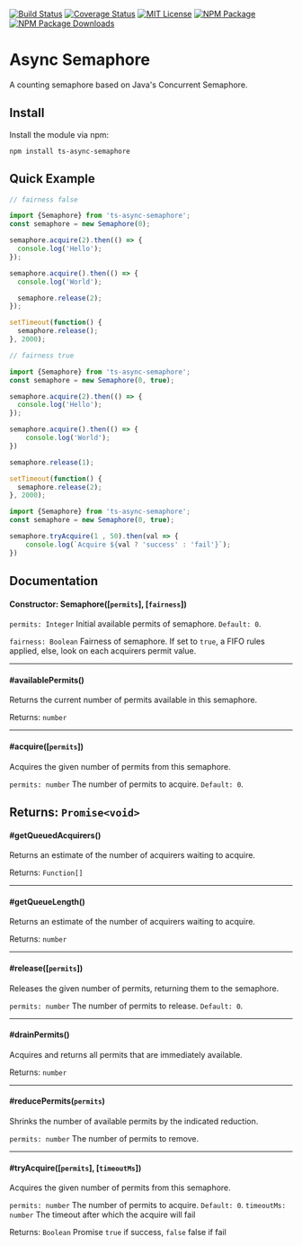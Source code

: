 [![Build Status][build-status-image]][build-status-url]
[![Coverage Status][coverage-image]][coverage-url]
[![MIT License][license-image]][license-url]
[![NPM Package][npm-version-image]][npm-url]
[![NPM Package Downloads][npm-downloads-image]][npm-url]
# Async Semaphore

A counting semaphore based on Java's Concurrent Semaphore.

## Install

Install the module via npm:

    npm install ts-async-semaphore

## Quick Example

```typescript
// fairness false

import {Semaphore} from 'ts-async-semaphore';
const semaphore = new Semaphore(0);

semaphore.acquire(2).then(() => {
  console.log('Hello');
});

semaphore.acquire().then(() => {
  console.log('World');

  semaphore.release(2);
});

setTimeout(function() {
  semaphore.release();
}, 2000);

```

```typescript
// fairness true

import {Semaphore} from 'ts-async-semaphore';
const semaphore = new Semaphore(0, true);

semaphore.acquire(2).then(() => {
  console.log('Hello');
});

semaphore.acquire().then(() => {
    console.log('World');
})

semaphore.release(1);

setTimeout(function() {
  semaphore.release(2);
}, 2000);

```

```typescript
import {Semaphore} from 'ts-async-semaphore';
const semaphore = new Semaphore(0, true);

semaphore.tryAcquire(1 , 50).then(val => {
    console.log(`Acquire ${val ? 'success' : 'fail'}`);
})

```

## Documentation

#### Constructor: Semaphore([`permits`], [`fairness`])

`permits: Integer` Initial available permits of semaphore. `Default: 0`.

`fairness: Boolean` Fairness of semaphore. If set to `true`, a FIFO rules applied, else, look on each acquirers permit value.

---

#### #availablePermits()

Returns the current number of permits available in this semaphore.

Returns: `number`

---

#### #acquire([`permits`])

Acquires the given number of permits from this semaphore.

`permits: number` The number of permits to acquire. `Default: 0`.

Returns: `Promise<void>`
---

#### #getQueuedAcquirers()

Returns an estimate of the number of acquirers waiting to acquire.

Returns: `Function[]`

---

#### #getQueueLength()

Returns an estimate of the number of acquirers waiting to acquire.

Returns: `number`

---

#### #release([`permits`])

Releases the given number of permits, returning them to the semaphore.

`permits: number` The number of permits to release. `Default: 0`.

---

#### #drainPermits()

Acquires and returns all permits that are immediately available.

Returns: `number`

---

#### #reducePermits(`permits`)

Shrinks the number of available permits by the indicated reduction.

`permits: number` The number of permits to remove.

---

#### #tryAcquire([`permits`], [`timeoutMs`])

Acquires the given number of permits from this semaphore.

`permits: number` The number of permits to acquire. `Default: 0`.
`timeoutMs: number` The timeout after which the acquire will fail

Returns: `Boolean` Promise `true` if success, `false` false if fail

[license-image]: http://img.shields.io/badge/license-MIT-blue.svg?style=flat
[license-url]: LICENSE

[build-status-image]: https://circleci.com/gh/skrtheboss/ts-async-semaphore.svg?style=svg
[build-status-url]: https://circleci.com/gh/skrtheboss/ts-async-semaphore
[coverage-image]: https://codecov.io/gh/skrtheboss/ts-async-semaphore/branch/master/graph/badge.svg
[coverage-url]: https://codecov.io/gh/skrtheboss/ts-async-semaphore
[npm-url]: https://npmjs.org/package/ts-async-semaphore
[npm-version-image]: http://img.shields.io/npm/v/ts-async-semaphore.svg?style=flat
[npm-downloads-image]: http://img.shields.io/npm/dm/ts-async-semaphore.svg?style=flat
